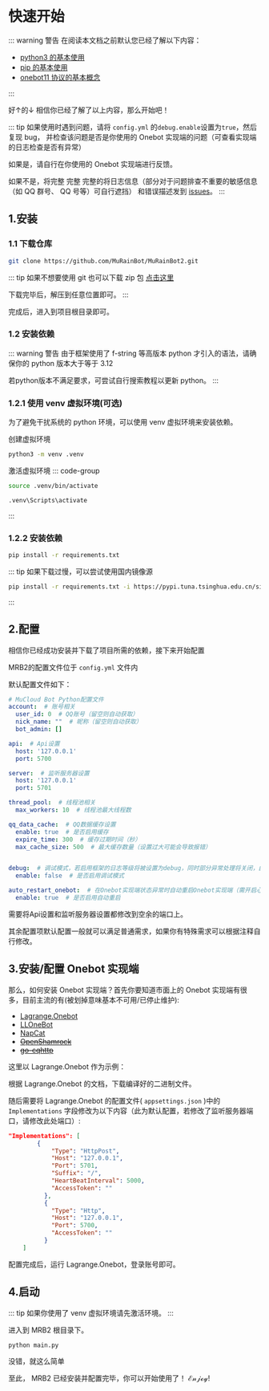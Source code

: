 # 快速开始

::: warning 警告
在阅读本文档之前默认您已经了解以下内容：

 - [python3 的基本使用](https://docs.python.org/zh-cn/3/tutorial/index.html)
 - [pip 的基本使用](https://www.runoob.com/w3cnote/python-pip-install-usage.html)
 - [onebot11 协议的基本概念](https://11.onebot.dev)

:::

好↑的↓ 相信你已经了解了以上内容，那么开始吧！


::: tip
如果使用时遇到问题，请将 `config.yml` 的`debug.enable`设置为`true`，然后复现 bug，
并检查该问题是否是你使用的 Onebot 实现端的问题（可查看实现端的日志检查是否有异常）

如果是，请自行在你使用的 Onebot 实现端进行反馈。

如果不是，将完整 完整 完整的将日志信息（部分对于问题排查不重要的敏感信息（如 QQ 群号、 QQ 号等）可自行遮挡） 和错误描述发到 [issues](https://github.com/MuRainBot/MuRainBot2/issues/new/choose)。
:::

## 1.安装

### 1.1 下载仓库
```bash
git clone https://github.com/MuRainBot/MuRainBot2.git
```
::: tip
如果不想要使用 git 也可以下载 zip 包
[点击这里](https://codeload.github.com/MuRainBot/MuRainBot2/zip/refs/heads/master)

下载完毕后，解压到任意位置即可。
:::

完成后，进入到项目根目录即可。

### 1.2 安装依赖

::: warning 警告
由于框架使用了 f-string 等高版本 python 才引入的语法，请确保你的 python 版本大于等于 3.12

若python版本不满足要求，可尝试自行搜索教程以更新 python。
:::

### 1.2.1 使用 venv 虚拟环境(可选)
为了避免干扰系统的 python 环境，可以使用 venv 虚拟环境来安装依赖。

创建虚拟环境
```bash
python3 -m venv .venv
```

激活虚拟环境
::: code-group
```bash [linux/macOS]
source .venv/bin/activate
```
```bash [windows]
.venv\Scripts\activate
```
:::

### 1.2.2 安装依赖
```bash
pip install -r requirements.txt
```

::: tip
如果下载过慢，可以尝试使用国内镜像源
```bash
pip install -r requirements.txt -i https://pypi.tuna.tsinghua.edu.cn/simple
```
:::

## 2.配置

相信你已经成功安装并下载了项目所需的依赖，接下来开始配置

MRB2的配置文件位于 `config.yml` 文件内

默认配置文件如下：
```yaml
# MuCloud Bot Python配置文件
account:  # 账号相关
  user_id: 0  # QQ账号（留空则自动获取）
  nick_name: ""  # 昵称（留空则自动获取）
  bot_admin: []

api:  # Api设置
  host: '127.0.0.1'
  port: 5700

server:  # 监听服务器设置
  host: '127.0.0.1'
  port: 5701

thread_pool:  # 线程池相关
  max_workers: 10  # 线程池最大线程数

qq_data_cache:  # QQ数据缓存设置
  enable: true  # 是否启用缓存
  expire_time: 300  # 缓存过期时间（秒）
  max_cache_size: 500  # 最大缓存数量（设置过大可能会导致报错）


debug:  # 调试模式，若启用框架的日志等级将被设置为debug，同时部分异常处理将关闭，由于无异常处理，所以可能会导致意外中断运行，所以不建议在生产环境开启
  enable: false  # 是否启用调试模式

auto_restart_onebot:  # 在Onebot实现端状态异常时自动重启Onebot实现端（需开启心跳包）
  enable: true  # 是否启用自动重启
```

需要将Api设置和监听服务器设置都修改到空余的端口上。

其余配置项默认配置一般就可以满足普通需求，如果你有特殊需求可以根据注释自行修改。

## 3.安装/配置 Onebot 实现端

那么，如何安装 Onebot 实现端？首先你要知道市面上的 Onebot 实现端有很多，目前主流的有(被划掉意味基本不可用/已停止维护):
- [Lagrange.Onebot](https://github.com/LagrangeDev/Lagrange.Core)
- [LLOneBot](https://github.com/LLOneBot/LLOneBot)
- [NapCat](https://github.com/NapNeko/NapCatQQ)
- [~~OpenShamrock~~](https://github.com/whitechi73/OpenShamrock)
- [~~go-cqhttp~~](https://github.com/Mrs4s/go-cqhttp)

这里以 Lagrange.Onebot 作为示例：

根据 Lagrange.Onebot 的文档，下载编译好的二进制文件。

随后需要将 Lagrange.Onebot 的配置文件( `appsettings.json` )中的 `Implementations` 字段修改为以下内容（此为默认配置，若修改了监听服务器端口，请修改此处端口）:
```json
"Implementations": [
        {
            "Type": "HttpPost",
            "Host": "127.0.0.1",
            "Port": 5701,
            "Suffix": "/",
            "HeartBeatInterval": 5000,
            "AccessToken": ""
          },
          {
            "Type": "Http",
            "Host": "127.0.0.1",
            "Port": 5700,
            "AccessToken": ""
          }
    ]
```

配置完成后，运行 Lagrange.Onebot，登录账号即可。

## 4.启动

::: tip
如果你使用了 venv 虚拟环境请先激活环境。
:::

进入到 MRB2 根目录下。

```bash
python main.py
```

没错，就这么简单

至此， MRB2 已经安装并配置完毕，你可以开始使用了！
ℰ𝓃𝒿ℴ𝓎!
